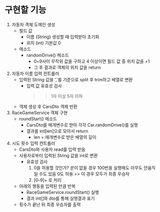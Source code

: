# 구현할 기능
1. 자동차 객체 도메인 생성
    - 필드 값
      - 이름 (String)
        생성할 때 입력받아 초기화
      - 위치 (int)
        기본값 0
    - 메소드
      - randomDrive() 메소드
        - 0~9사이 무작위 값을 구하고 4 이상이면 필드 값 중 위치 값을 +1
        - 그 후 결과로 객체의 위치 값을 return
2. 자동차 이름 입력 컨트롤러 
   - 입력된 String 값을 ','를 기준으로 split 후 trim하고 배열로 변환
     - 입력 값 유효성 검사
        >> 1자 이상 5자 이하
   - 객체 생성 후 CarsDto 객체 반환
3. RaceGameService 객체 구현
   - roundStart() 메소드
      - CarsDto를 매개변수로 받아 각각 Car.randomDrive()를 실행
      - 결과를 int[len]으로 모아서 return
        - len = 매개변수로 받은 배열의 길이
4. 시도 횟수 입력 컨트롤러
   - CarsDto와 사용자 read를 입력 받음 
   - 사용자로부터 입력된 String 값을 int로 변환
     - 유효성 검사
       1. 0을 허용할 것인가?
          운이 없을 경우 100번을 실행해도 아무도 안움직일 수도 있음
          0도 허용 >> 이 경우 모두가 최종 우승자
       2. [0-9]+ 로 처리
   - 아래의 행동을 입력된 만큼 반복
     - RaceGameService.roundStart() 실행
     - 결과 int[]와 dto를 통해 실행결과 표기
   - 횟수가 끝난 뒤 최종 우승자를 출력
   
